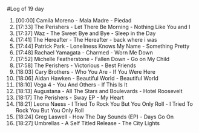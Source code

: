 #Log of 19 day

1. [00:00] Camila Moreno - Mala Madre - Piedad
1. [17:33] The Perishers - Let There Be Morning - Nothing Like You and I
1. [17:37] Waz - The Sweet Bye and Bye - Sleep in the Day
1. [17:41] The Hereafter - The Hereafter - back where i was
1. [17:44] Patrick Park - Loneliness Knows My Name - Something Pretty
1. [17:48] Rachael Yamagata - Charmed - Worn Me Down
1. [17:52] Michelle Featherstone - Fallen Down - Go on My Child
1. [17:58] The Perishers - Victorious - Best Friends
1. [18:03] Cary Brothers - Who You Are - If You Were Here
1. [18:06] Aidan Hawken - Beautiful World - Beautiful World
1. [18:10] Vega 4 - You And Others - If This Is It
1. [18:13] Augustana - All The Stars and Boulevards - Hotel Roosevelt
1. [18:17] The Perishers - Sway EP - My Heart
1. [18:21] Leona Naess - I Tried To Rock You But You Only Roll - I Tried To Rock You But You Only Roll
1. [18:24] Greg Laswell - How The Day Sounds (EP) - Days Go On
1. [18:27] Umbrellas - A Self Titled Release - The City Lights
